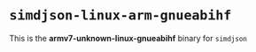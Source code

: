 # `simdjson-linux-arm-gnueabihf`

This is the **armv7-unknown-linux-gnueabihf** binary for `simdjson`
